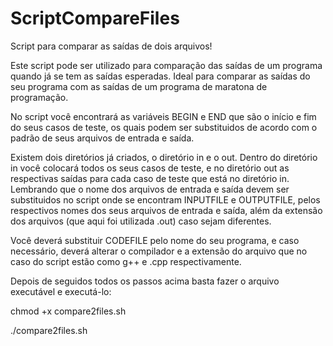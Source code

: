 # ScriptCompareFiles

Script para comparar as saídas de dois arquivos!

Este script pode ser utilizado para comparação das saídas de um programa quando já se tem as saídas esperadas. 
Ideal para comparar as saídas do seu programa com as saídas de um programa de maratona de programação.


No script você encontrará as variáveis BEGIN e END que são o início e fim do seus casos de teste, os quais podem ser substituidos de acordo com o padrão de seus arquivos de entrada e saída.

Existem dois diretórios já criados, o diretório in e o out. Dentro do diretório in você colocará todos os seus casos de teste, e no diretório out as respectivas saídas para cada caso de teste que está no diretório in. Lembrando que o nome dos arquivos de entrada e saída devem ser substituidos no script onde se encontram INPUTFILE e OUTPUTFILE, pelos respectivos nomes dos seus arquivos de entrada e saída, além da extensão dos arquivos (que aqui foi utilizada .out) caso sejam diferentes.

Você deverá substituir CODEFILE pelo nome do seu programa, e caso necessário, deverá alterar o compilador e a extensão do arquivo que no caso do script estão como g++ e .cpp respectivamente.

Depois de seguidos todos os passos acima basta fazer o arquivo executável e executá-lo:

chmod +x compare2files.sh

./compare2files.sh

